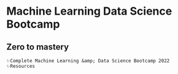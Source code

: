 # Machine Learning Data Science Bootcamp
## Zero to mastery
    ✨Complete Machine Learning &amp; Data Science Bootcamp 2022
    ✨Resources
